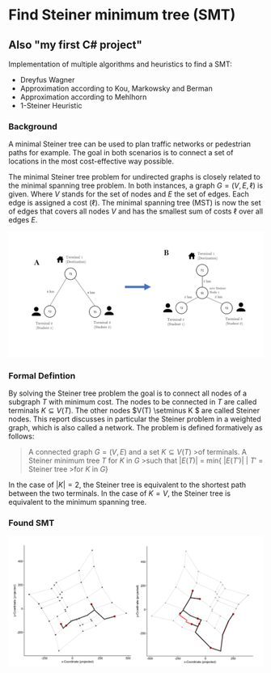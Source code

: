 # Find Steiner minimum tree (SMT)

## Also "my first C# project"

Implementation of multiple algorithms and heuristics to find a SMT:

- Dreyfus Wagner
- Approximation according to Kou, Markowsky and Berman
- Approximation according to Mehlhorn
- 1-Steiner Heuristic

### Background

A minimal Steiner tree can be used to plan traffic networks or pedestrian paths for example. The goal in both scenarios is to connect a set of locations in the most cost-effective way possible.

The minimal Steiner tree problem for undirected graphs is closely related to the minimal spanning tree problem. In both instances, a graph $G = (V, E, \ell)$ is given. Where $V$ stands for the set of nodes and $E$ the set of edges. Each edge is assigned a cost ($\ell$). The minimal spanning tree (MST) is now the set of edges that covers all nodes $V$ and has the smallest sum of costs $\ell$ over all edges $E$.



![explanation](./figures/explanation.png)

### Formal Defintion

By solving the Steiner tree problem the goal is to connect all nodes of a subgraph $T$ with minimum cost. The nodes to be connected in $T$ are called terminals $K\subseteq V(T)$. The other nodes $V(T) \setminus K $ are called Steiner nodes.  This report discusses in particular the Steiner problem in a weighted graph, which is also called a network. The problem is defined formatively as follows:


>A connected graph $G = (V, E)$ and a set $K\subseteq V(T)$ >of terminals. A Steiner minimum tree $T$ for $K$ in $G$ >such that $|E(T)|$ = min\{ $|E(T')|$ | $T'$ = Steiner tree >for $K$ in $G$\}

In the case of $|K| = 2$, the Steiner tree is equivalent to the shortest path between the two terminals. In the case of $K = V$, the Steiner tree is equivalent to the minimum spanning tree.

### Found SMT

![example](./figures/example.png)




